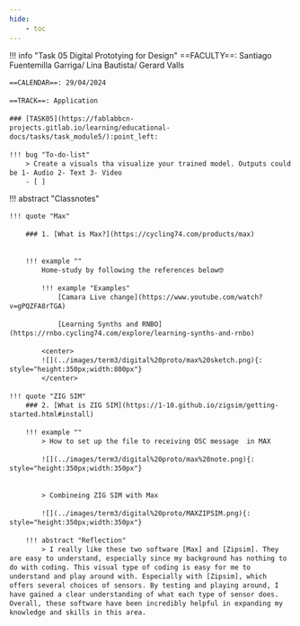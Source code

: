 ```yaml
---
hide:
    - toc
---
```




!!! info "Task 05 Digital Prototying for Design"
    ==FACULTY==: Santiago Fuentemilla Garriga/ Lina Bautista/ Gerard Valls

    ==CALENDAR==: 29/04/2024 

    ==TRACK==: Application

    ### [TASK05](https://fablabbcn-projects.gitlab.io/learning/educational-docs/tasks/task_module5/):point_left:

    !!! bug "To-do-list"
        > Create a visuals tha visualize your trained model. Outputs could be 1- Audio 2- Text 3- Video
        - [ ] 

!!! abstract "Classnotes"

    !!! quote "Max"

        ### 1. [What is Max?](https://cycling74.com/products/max)


        !!! example ""
            Home-study by following the references below🤓

            !!! example "Examples"
                [Camara Live change](https://www.youtube.com/watch?v=gPQZFA8rTGA)
                    
                [Learning Synths and RNBO](https://rnbo.cycling74.com/explore/learning-synths-and-rnbo)
                
            <center>
            ![](../images/term3/digital%20proto/max%20sketch.png){: style="height:350px;width:800px"}
            </center>

    !!! quote "ZIG SIM"
        ### 2. [What is ZIG SIM](https://1-10.github.io/zigsim/getting-started.html#install)

        !!! example ""
            > How to set up the file to receiving OSC message  in MAX

            ![](../images/term3/digital%20proto/max%20note.png){: style="height:350px;width:350px"}


            > Combineing ZIG SIM with Max
            
            ![](../images/term3/digital%20proto/MAXZIPSIM.png){: style="height:350px;width:350px"}

        !!! abstract "Reflection" 
            > I really like these two software [Max] and [Zipsim]. They are easy to understand, especially since my background has nothing to do with coding. This visual type of coding is easy for me to understand and play around with. Especially with [Zipsim], which offers several choices of sensors. By testing and playing around, I have gained a clear understanding of what each type of sensor does. Overall, these software have been incredibly helpful in expanding my knowledge and skills in this area.

